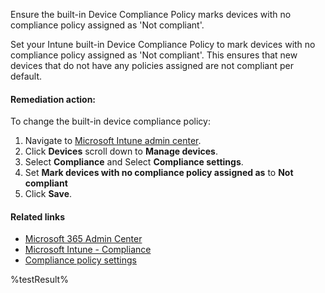 Ensure the built-in Device Compliance Policy marks devices with no compliance policy assigned as 'Not compliant'.

Set your Intune built-in Device Compliance Policy to mark devices with no compliance policy assigned as 'Not compliant'.
This ensures that new devices that do not have any policies assigned are not compliant per default.

#### Remediation action:

To change the built-in device compliance policy:
1. Navigate to [Microsoft Intune admin center](https://intune.microsoft.com).
2. Click **Devices** scroll down to **Manage devices**.
3. Select **Compliance** and Select **Compliance settings**.
4. Set **Mark devices with no compliance policy assigned as** to **Not compliant**
5. Click **Save**.

#### Related links

* [Microsoft 365 Admin Center](https://admin.microsoft.com)
* [Microsoft Intune - Compliance](https://intune.microsoft.com/?ref=AdminCenter#view/Microsoft_Intune_DeviceSettings/DevicesMenu/~/compliance)
* [Compliance policy settings](https://learn.microsoft.com/de-de/mem/intune/protect/device-compliance-get-started#compliance-policy-settings)

<!--- Results --->
%testResult%